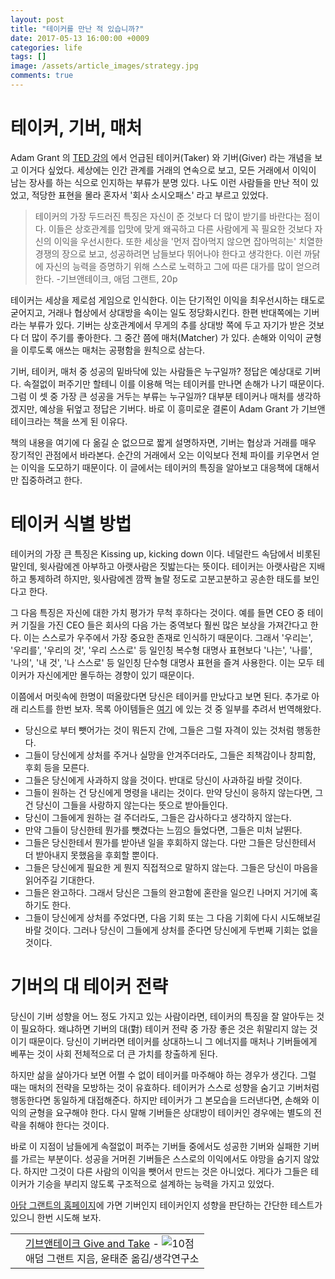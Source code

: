 ```yaml
---
layout: post
title: "테이커를 만난 적 있습니까?"
date: 2017-05-13 16:00:00 +0009
categories: life
tags: []
image: /assets/article_images/strategy.jpg
comments: true
---
```

# 테이커, 기버, 매처
Adam Grant 의 [TED 강의](https://www.ted.com/talks/adam_grant_are_you_a_giver_or_a_taker?language=ko) 에서 언급된 테이커(Taker) 와 기버(Giver) 라는 개념을 보고 이거다 싶었다. 세상에는 인간 관계를 거래의 연속으로 보고, 모든 거래에서 이익이 남는 장사를 하는 식으로 인지하는 부류가 분명 있다. 나도 이런 사람들을 만난 적이 있었고, 적당한 표현을 몰라 혼자서 '회사 소시오패스' 라고 부르고 있었다.

> 테이커의 가장 두드러진 특징은 자신이 준 것보다 더 많이 받기를 바란다는 점이다. 이들은 상호관계를 입맛에 맞게 왜곡하고 다른 사람에게 꼭 필요한 것보다 자신의 이익을 우선시한다. 또한 세상을 '먼저 잡아먹지 않으면 잡아먹히는' 치열한 경쟁의 장으로 보고, 성공하려면 남들보다 뛰어나야 한다고 생각한다. 이런 까닭에 자신의 능력을 증명하기 위해 스스로 노력하고 그에 따른 대가를 많이 얻으려 한다. -기브앤테이크, 애덤 그랜트, 20p

테이커는 세상을 제로섬 게임으로 인식한다. 이는 단기적인 이익을 최우선시하는 태도로 굳어지고, 거래나 협상에서 상대방을 속이는 일도 정당화시킨다. 한편 반대쪽에는 기버라는 부류가 있다. 기버는 상호관계에서 무게의 추를 상대방 쪽에 두고 자기가 받은 것보다 더 많이 주기를 좋아한다. 그 중간 쯤에 매처(Matcher) 가 있다. 손해와 이익이 균형을 이루도록 애쓰는 매처는 공평함을 원칙으로 삼는다.

기버, 테이커, 매처 중 성공의 밑바닥에 있는 사람들은 누구일까? 정답은 예상대로 기버다. 속절없이 퍼주기만 할테니 이를 이용해 먹는 테이커를 만나면 손해가 나기 때문이다. 그럼 이 셋 중 가장 큰 성공을 거두는 부류는 누구일까? 대부분 테이커나 매처를 생각하겠지만, 예상을 뒤엎고 정답은 기버다. 바로 이 흥미로운 결론이 Adam Grant 가 기브앤테이크라는 책을 쓰게 된 이유다.

책의 내용을 여기에 다 옮길 순 없으므로 짧게 설명하자면, 기버는 협상과 거래를 매우 장기적인 관점에서 바라본다. 순간의 거래에서 오는 이익보다 전체 파이를 키우면서 얻는 이익을 도모하기 때문이다. 이 글에서는 테이커의 특징을 알아보고 대응책에 대해서만 집중하려고 한다.

# 테이커 식별 방법
테이커의 가장 큰 특징은 Kissing up, kicking down 이다. 네덜란드 속담에서 비롯된 말인데, 윗사람에겐 아부하고 아랫사람은 짓밟는다는 뜻이다. 테이커는 아랫사람은 지배하고 통제하려 하지만, 윗사람에겐 깜짝 놀랄 정도로 고분고분하고 공손한 태도를 보인다고 한다.

그 다음 특징은 자신에 대한 가치 평가가 무척 후하다는 것이다. 예를 들면 CEO 중 테이커 기질을 가진 CEO 들은 회사의 다음 가는 중역보다 훨씬 많은 보상을 가져간다고 한다. 이는 스스로가 우주에서 가장 중요한 존재로 인식하기 때문이다. 그래서 '우리는', '우리를', '우리의 것', '우리 스스로' 등 일인칭 복수형 대명사 표현보다 '나는', '나를', '나의', '내 것', '나 스스로' 등 일인칭 단수형 대명사 표현을 즐겨 사용한다. 이는 모두 테이커가 자신에게만 몰두하는 경향이 있기 때문이다.

이쯤에서 머릿속에 한명이 떠올랐다면 당신은 테이커를 만났다고 보면 된다. 추가로 아래 리스트를 한번 보자. 목록 아이템들은 [여기](https://www.psychologytoday.com/blog/just-listen/201003/just-say-no-takers) 에 있는 것 중 일부를 추려서 번역해왔다.

* 당신으로 부터 뺏어가는 것이 뭐든지 간에, 그들은 그럴 자격이 있는 것처럼 행동한다.
* 그들이 당신에게 상처를 주거나 실망을 안겨주더라도, 그들은 죄책감이나 창피함, 후회 등을 모른다.
* 그들은 당신에게 사과하지 않을 것이다. 반대로 당신이 사과하길 바랄 것이다.
* 그들이 원하는 건 당신에게 명령을 내리는 것이다. 만약 당신이 응하지 않는다면, 그건 당신이 그들을 사랑하지 않는다는 뜻으로 받아들인다.
* 당신이 그들에게 원하는 걸 주더라도, 그들은 감사하다고 생각하지 않는다.
* 만약 그들이 당신한테 뭔가를 뺏겼다는 느낌으 들었다면, 그들은 미처 날뛴다.
* 그들은 당신한테서 뭔가를 받아낸 일을 후회하지 않는다. 다만 그들은 당신한테서 더 받아내지 못했음을 후회할 뿐이다.
* 그들은 당신에게 필요한 게 뭔지 직접적으로 말하지 않는다. 그들은 당신이 마음을 읽어주길 기대한다.
* 그들은 완고하다. 그래서 당신은 그들의 완고함에 혼란을 일으킨 나머지 거기에 혹하기도 한다.
* 그들이 당신에게 상처를 주었다면, 다음 기회 또는 그 다음 기회에 다시 시도해보길 바랄 것이다. 그러나 당신이 그들에게 상처를 준다면 당신에게 두번째 기회는 없을 것이다.

# 기버의 대 테이커 전략
당신이 기버 성향을 어느 정도 가지고 있는 사람이라면, 테이커의 특징을 잘 알아두는 것이 필요하다. 왜냐하면 기버의 대(對) 테이커 전략 중 가장 좋은 것은 휘말리지 않는 것이기 때문이다. 당신이 기버라면 테이커를 상대하느니 그 에너지를 매처나 기버들에게 베푸는 것이 사회 전체적으로 더 큰 가치를 창출하게 된다.

하지만 삶을 살아가다 보면 어쩔 수 없이 테이커를 마주해야 하는 경우가 생긴다. 그럴 때는 매처의 전략을 모방하는 것이 유효하다. 테이커가 스스로 성향을 숨기고 기버처럼 행동한다면 동일하게 대접해준다. 하지만 테이커가 그 본모습을 드러낸다면, 손해와 이익의 균형을 요구해야 한다. 다시 말해 기버들은 상대방이 테이커인 경우에는 별도의 전략을 취해야 한다는 것이다.

바로 이 지점이 남들에게 속절없이 퍼주는 기버들 중에서도 성공한 기버와 실패한 기버를 가르는 부분이다. 성공을 거머쥔 기버들은 스스로의 이익에서도 야망을 숨기지 않았다. 하지만 그것이 다른 사람의 이익을 뺏어서 만드는 것은 아니었다. 게다가 그들은 테이커가 기승을 부리지 않도록 구조적으로 설계하는 능력을 가지고 있었다.

[아담 그랜트의 홈페이지](http://www.adamgrant.net/selfgivertaker)에 가면 기버인지 테이커인지 성향을 판단하는 간단한 테스트가 있으니 한번 시도해 보자.

<div class="ttbReview"><table><tbody><tr><td><a href="http://www.aladin.co.kr/shop/wproduct.aspx?ItemId=27090787&amp;ttbkey=ttbgsong791557002&amp;COPYPaper=1" target="_blank"><img src="http://image.aladin.co.kr/product/2709/7/cover/8962605813_1.jpg" alt="" border="0"/></a></td><td align="left"  style="vertical-align:top;"><a href="http://www.aladin.co.kr/shop/wproduct.aspx?ItemId=27090787&amp;ttbkey=ttbgsong791557002&amp;COPYPaper=1" target="_blank" class="aladdin_title">기브앤테이크 Give and Take</a> - <img src="http://image.aladin.co.kr/img/common/star_s10.gif" border="0" alt="10점" /><br/>애덤 그랜트 지음, 윤태준 옮김/생각연구소</td></tr></tbody></table></div>
